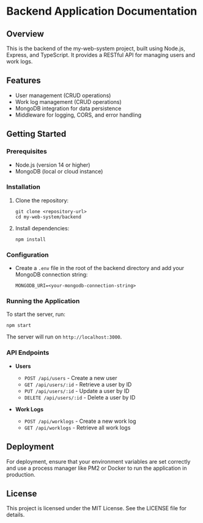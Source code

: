 # Backend Application Documentation

## Overview
This is the backend of the my-web-system project, built using Node.js, Express, and TypeScript. It provides a RESTful API for managing users and work logs.

## Features
- User management (CRUD operations)
- Work log management (CRUD operations)
- MongoDB integration for data persistence
- Middleware for logging, CORS, and error handling

## Getting Started

### Prerequisites
- Node.js (version 14 or higher)
- MongoDB (local or cloud instance)

### Installation
1. Clone the repository:
   ```
   git clone <repository-url>
   cd my-web-system/backend
   ```

2. Install dependencies:
   ```
   npm install
   ```

### Configuration
- Create a `.env` file in the root of the backend directory and add your MongoDB connection string:
  ```
  MONGODB_URI=<your-mongodb-connection-string>
  ```

### Running the Application
To start the server, run:
```
npm start
```
The server will run on `http://localhost:3000`.

### API Endpoints
- **Users**
  - `POST /api/users` - Create a new user
  - `GET /api/users/:id` - Retrieve a user by ID
  - `PUT /api/users/:id` - Update a user by ID
  - `DELETE /api/users/:id` - Delete a user by ID

- **Work Logs**
  - `POST /api/worklogs` - Create a new work log
  - `GET /api/worklogs` - Retrieve all work logs

## Deployment
For deployment, ensure that your environment variables are set correctly and use a process manager like PM2 or Docker to run the application in production.

## License
This project is licensed under the MIT License. See the LICENSE file for details.